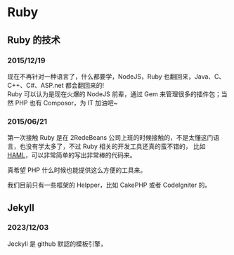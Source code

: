 # Ruby

## Ruby 的技术

### 2015/12/19

现在不再针对一种语言了，什么都要学，NodeJS，Ruby 也翻回来，Java、C、C++、C#、ASP.net 都会翻回来的!  
Ruby 可以认为是现在火爆的 NodeJS 前辈，通过 Gem 来管理很多的插件包；当然 PHP 也有 Composor，为 IT 加油吧~

### 2015/06/21

第一次接触 Ruby 是在 2RedeBeans 公司上班的时候接触的，不是太懂这门语言，也没有学太多了，不过 Ruby 相关的开发工具还真的蛮不错的，
比如 [HAML](http://haml.info/tutorial.html)，可以非常简单的写出非常棒的代码来。  

真希望 PHP 什么时候也能提供这么方便的工具来。

我们目前只有一些框架的 Helpper，比如 CakePHP 或者 CodeIgniter 的。

## Jekyll

### 2023/12/03

Jeckyll 是 github 默認的模板引擎，
